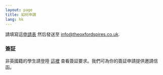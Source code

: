 ```yaml
---
layout: page
title: 如何申請
lang: hk
---
```


請填寫這[申請表](https://dl.dropboxusercontent.com/u/516841/GlobalME/Application%20Form.pdf) 然后發送至 [info@theoxfordspires.co.uk](mailto:info@theoxfordspires.co.uk).

### 簽証

非英國籍的學生請登陸 [這裡](http://www.ukba.homeoffice.gov.uk/visas-immigration/do-you-need-a-visa/) 查看簽証要求。我們可為你的簽証申請提供邀請信函。
